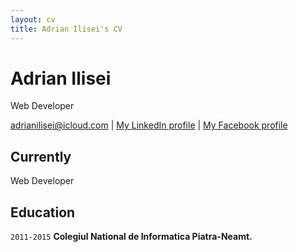 ```yaml
---
layout: cv
title: Adrian Ilisei's CV
---
```

# Adrian Ilisei
Web Developer

<div id="webaddress">
  <a href="mailto:adrianilisei@icloud.com">adrianilisei@icloud.com</a>
| <a href="https://www.linkedin.com/in/adrianilisei/">My LinkedIn profile</a>
| <a href="https://facebook.com/adrianilisei/">My Facebook profile</a>
</div>


## Currently

Web Developer


## Education

`2011-2015`
__Colegiul National de Informatica Piatra-Neamt.__


<!-- ### Footer

Last updated: November 2021 -->
